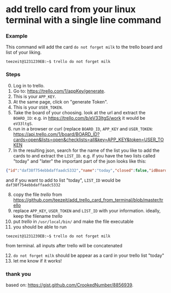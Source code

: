 # add trello card from your linux terminal with a single line command
### Example
This command will add the card `do not forget milk` to the trello board and list of your liking.
```console
teezeit@1231239EB:~$ trello do not forget milk
```

### Steps

0. Log in to trello.
1. Go to: https://trello.com/1/appKey/generate.
2. This is your `APP_KEY`.
3. At the same page, click on "generate Token".
4. This is your `USER_TOKEN`.
5. Take the board of your choosing. look at the url and extract the `BOARD_ID`:
  e.g. in https://trello.com/b/eV33ltgS/work it would be `eV33ltgS`.
6. run in a browser or curl (replace `BOARD_ID`, `APP_KEY` and `USER_TOKEN`: https://api.trello.com/1/board/BOARD_ID?cards=open&lists=open&checklists=all&key=APP_KEY&token=USER_TOKEN
7. In the resulting json, search for the name of the list you like to add the cards to and extract the `LIST_ID`.
  e.g. if you have the two lists called "today" and "later" the important part of the json looks like this:
  ```json
  {"id":"daf38f754ebbdaffaadc5332","name":"today","closed":false,"idBoard":"533334efb72ae5e34342d","pos":131271,"subscribed":false},{"id":"53dadffa5594a1cf68f8959ae2","name":"later","closed":false,"idBoard":"333f74efb72ae5e3ae3434","pos":126607,"subscribed":false}
  ```
  and if you want to add to list "today", `LIST_ID` would be `daf38f754ebbdaffaadc5332`
  
8. copy the file *trello* from https://github.com/teezeit/add_trello_card_from_terminal/blob/master/trello
9. replace `APP_KEY`, `USER_TOKEN` and `LIST_ID` with your information. ideally, keep the filename *trello*
10. put *trello* in `/usr/local/bin/` and make the file executable
11. you should be able to run
  ```console
  teezeit@1231239EB:~$ trello do not forget milk
  ```
  from terminal. all inputs after trello will be concatenated
 
12. `do not forget milk` should be appear as a card in your trello list "today"
13. let me know if it works!




### thank you
based on: https://gist.github.com/CrookedNumber/8856939.
